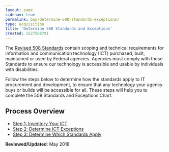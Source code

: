 ```yaml
---
layout: page
sidenav: true
permalink: buy/determine-508-standards-exceptions/
type: acquisition
title: 'Determine 508 Standards and Exceptions'
created: 1527568791
---
```


The [Revised 508 Standards][1] contain scoping and technical requirements for information and communication technology (ICT) purchased, built, maintained or used by Federal agencies. Agencies must comply with these Standards to ensure our technology is accessible and usable by individuals with disabilities.

Follow the steps below to determine how the standards apply to IT procurement and development, to ensure that any technology your agency buys or builds will be accessible for all. These steps will help you to complete the 508 Standards and Exceptions Chart.

## **Process Overview**

  * [Step 1: Inventory Your ICT][2]
  * [Step 2: Determine ICT Exceptions][3]
  * [Step 3: Determine Which Standards Apply][4]

**Reviewed/Updated**: May 2018

 [1]: https://www.access-board.gov/guidelines-and-standards/communications-and-it/about-the-ict-refresh/final-rule/text-of-the-standards-and-guidelines
 [2]: {{site.baseurl}}/buy/inventory-your-ict
 [3]: {{site.baseurl}}/buy/determine-ict-exceptions
 [4]: {{site.baseurl}}/buy/determine-ict-standards